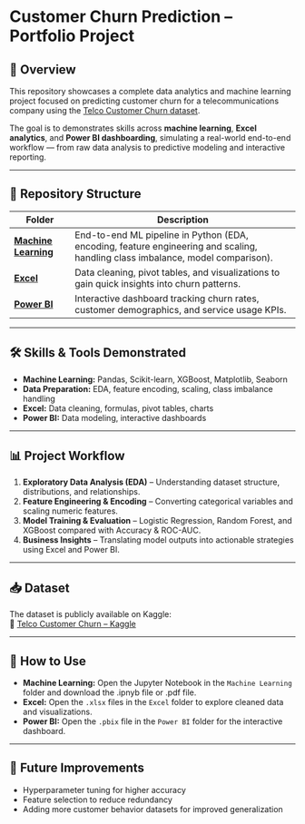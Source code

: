 # Customer Churn Prediction – Portfolio Project  

## 📌 Overview  
This repository showcases a complete data analytics and machine learning project focused on predicting customer churn for a telecommunications company using the [Telco Customer Churn dataset](https://www.kaggle.com/datasets/blastchar/telco-customer-churn).  

The goal is to demonstrates skills across **machine learning**, **Excel analytics**, and **Power BI dashboarding**, simulating a real-world end-to-end workflow — from raw data analysis to predictive modeling and interactive reporting.  

---

## 📂 Repository Structure  

| Folder | Description |
|--------|-------------|
| [**Machine Learning**](https://github.com/Willythepo0h/customer-churn-prediction/tree/main/%5BMachine_Learning%5D-Customer%20Churn%20Prediction) | End-to-end ML pipeline in Python (EDA, encoding, feature engineering and scaling, handling class imbalance, model comparison). |
| [**Excel**](https://github.com/Willythepo0h/customer-churn-prediction/tree/main/%5BExcel%5D-Customer%20Churn%20Data) | Data cleaning, pivot tables, and visualizations to gain quick insights into churn patterns. |
| [**Power BI**](./Power%20BI) | Interactive dashboard tracking churn rates, customer demographics, and service usage KPIs. |

---

## 🛠 Skills & Tools Demonstrated  
- **Machine Learning:** Pandas, Scikit-learn, XGBoost, Matplotlib, Seaborn  
- **Data Preparation:** EDA, feature encoding, scaling, class imbalance handling  
- **Excel:** Data cleaning, formulas, pivot tables, charts  
- **Power BI:** Data modeling, interactive dashboards  

---

## 📊 Project Workflow  
1. **Exploratory Data Analysis (EDA)** – Understanding dataset structure, distributions, and relationships.  
2. **Feature Engineering & Encoding** – Converting categorical variables and scaling numeric features.  
3. **Model Training & Evaluation** – Logistic Regression, Random Forest, and XGBoost compared with Accuracy & ROC-AUC.  
4. **Business Insights** – Translating model outputs into actionable strategies using Excel and Power BI.  

---

## 📥 Dataset  
The dataset is publicly available on Kaggle:  
🔗 [Telco Customer Churn – Kaggle](https://www.kaggle.com/datasets/blastchar/telco-customer-churn)  

---

## 📌 How to Use  
- **Machine Learning:** Open the Jupyter Notebook in the `Machine Learning` folder and download the .ipnyb file or .pdf file.  
- **Excel:** Open the `.xlsx` files in the `Excel` folder to explore cleaned data and visualizations.  
- **Power BI:** Open the `.pbix` file in the `Power BI` folder for the interactive dashboard.  

---

## 🚀 Future Improvements  
- Hyperparameter tuning for higher accuracy  
- Feature selection to reduce redundancy  
- Adding more customer behavior datasets for improved generalization  

